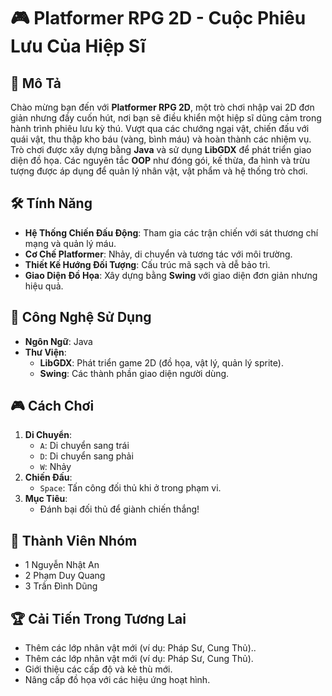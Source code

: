 # 🎮 Platformer RPG 2D - Cuộc Phiêu Lưu Của Hiệp Sĩ

## 📖 Mô Tả
Chào mừng bạn đến với **Platformer RPG 2D**, một trò chơi nhập vai 2D đơn giản nhưng đầy cuốn hút, nơi bạn sẽ điều khiển một hiệp sĩ dũng cảm trong hành trình phiêu lưu kỳ thú. Vượt qua các chướng ngại vật, chiến đấu với quái vật, thu thập kho báu (vàng, bình máu) và hoàn thành các nhiệm vụ. Trò chơi được xây dựng bằng **Java** và sử dụng **LibGDX** để phát triển giao diện đồ họa. Các nguyên tắc **OOP** như đóng gói, kế thừa, đa hình và trừu tượng được áp dụng để quản lý nhân vật, vật phẩm và hệ thống trò chơi.

## 🛠️ Tính Năng
- **Hệ Thống Chiến Đấu Động**: Tham gia các trận chiến với sát thương chí mạng và quản lý máu.
- **Cơ Chế Platformer**: Nhảy, di chuyển và tương tác với môi trường.
- **Thiết Kế Hướng Đối Tượng**: Cấu trúc mã sạch và dễ bảo trì.
- **Giao Diện Đồ Họa**: Xây dựng bằng **Swing** với giao diện đơn giản nhưng hiệu quả.

## 🚀 Công Nghệ Sử Dụng
- **Ngôn Ngữ**: Java
- **Thư Viện**: 
  - **LibGDX**: Phát triển game 2D (đồ họa, vật lý, quản lý sprite).
  - **Swing**: Các thành phần giao diện người dùng.

## 🎮 Cách Chơi
1. **Di Chuyển**:
   - `A`: Di chuyển sang trái
   - `D`: Di chuyển sang phải
   - `W`: Nhảy
2. **Chiến Đấu**:
   - `Space`: Tấn công đối thủ khi ở trong phạm vi.
3. **Mục Tiêu**:
   - Đánh bại đối thủ để giành chiến thắng!

## 👥 Thành Viên Nhóm
  - 1 Nguyễn Nhật An
  - 2 Phạm Duy Quang
  - 3 Trần Đình Dũng
       
## 🏆 Cải Tiến Trong Tương Lai
  - Thêm các lớp nhân vật mới (ví dụ: Pháp Sư, Cung Thủ)..
  - Thêm các lớp nhân vật mới (ví dụ: Pháp Sư, Cung Thủ).
  - Giới thiệu các cấp độ và kẻ thù mới.
  - Nâng cấp đồ họa với các hiệu ứng hoạt hình.

